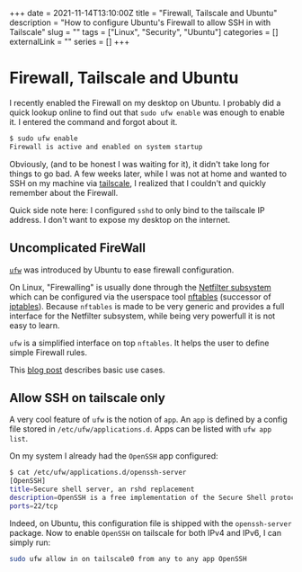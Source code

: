 +++
date = 2021-11-14T13:10:00Z
title = "Firewall, Tailscale and Ubuntu"
description = "How to configure Ubuntu's Firewall to allow SSH in with Tailscale"
slug = ""
tags = ["Linux", "Security", "Ubuntu"]
categories = []
externalLink = ""
series = []
+++

# Firewall, Tailscale and Ubuntu

I recently enabled the Firewall on my desktop on Ubuntu. I probably did a quick lookup online to find out that `sudo ufw enable` was enough to enable it. I entered the command and forgot about it.

```bash
$ sudo ufw enable
Firewall is active and enabled on system startup
```

Obviously, (and to be honest I was waiting for it), it didn't take long for things to go bad. A few weeks later, while I was not at home and wanted to SSH on my machine via [tailscale](https://tailscale.com/), I realized that I couldn't and quickly remember about the Firewall.

Quick side note here: I configured `sshd` to only bind to the tailscale IP address. I don't want to expose my desktop on the internet.

## Uncomplicated FireWall

[`ufw`](https://wiki.ubuntu.com/UncomplicatedFirewall) was introduced by Ubuntu to ease firewall configuration.

On Linux, "Firewalling" is usually done through the [Netfilter subsystem](https://www.netfilter.org/) which can be configured via the userspace tool [nftables](https://www.netfilter.org/projects/nftables/index.html) (successor of [iptables](https://www.netfilter.org/projects/iptables/index.html)). Because `nftables` is made to be very generic and provides a full interface for the Netfilter subsystem, while being very powerfull it is not easy to learn.

`ufw` is a simplified interface on top `nftables`. It helps the user to define simple Firewall rules.

This [blog post](https://discourse.ubuntu.com/t/security-firewall/11883) describes basic use cases.

## Allow SSH on tailscale only

A very cool feature of `ufw` is the notion of `app`. An `app` is defined by a config file stored in `/etc/ufw/applications.d`. Apps can be listed with `ufw app list`.

On my system I already had the `OpenSSH` app configured:

```bash
$ cat /etc/ufw/applications.d/openssh-server
[OpenSSH]
title=Secure shell server, an rshd replacement
description=OpenSSH is a free implementation of the Secure Shell protocol.
ports=22/tcp
```

Indeed, on Ubuntu, this configuration file is shipped with the `openssh-server` package. Now to enable `OpenSSH` on tailscale for both IPv4 and IPv6, I can simply run:

```bash
sudo ufw allow in on tailscale0 from any to any app OpenSSH
```
